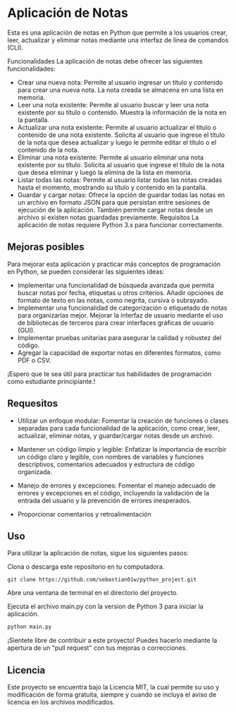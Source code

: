 # Aplicación de Notas
Esta es una aplicación de notas en Python que permite a los usuarios crear, leer, actualizar y eliminar notas mediante una interfaz de línea de comandos (CLI).

Funcionalidades
La aplicación de notas debe ofrecer las siguientes funcionalidades:

- Crear una nueva nota: Permite al usuario ingresar un título y contenido para crear una nueva nota. La nota creada se almacena en una lista en memoria.
- Leer una nota existente: Permite al usuario buscar y leer una nota existente por su título o contenido. Muestra la información de la nota en la pantalla.
- Actualizar una nota existente: Permite al usuario actualizar el título o contenido de una nota existente. Solicita al usuario que ingrese el título de la nota que desea actualizar y luego le permite editar el título o el contenido de la nota.
- Eliminar una nota existente: Permite al usuario eliminar una nota existente por su título. Solicita al usuario que ingrese el título de la nota que desea eliminar y luego la elimina de la lista en memoria.
- Listar todas las notas: Permite al usuario listar todas las notas creadas hasta el momento, mostrando su título y contenido en la pantalla.
- Guardar y cargar notas: Ofrece la opción de guardar todas las notas en un archivo en formato JSON para que persistan entre sesiones de ejecución de la aplicación. También permite cargar notas desde un archivo si existen notas guardadas previamente.
Requisitos
La aplicación de notas requiere Python 3.x para funcionar correctamente.

## Mejoras posibles
Para mejorar esta aplicación y practicar más conceptos de programación en Python, se pueden considerar las siguientes ideas:

- Implementar una funcionalidad de búsqueda avanzada que permita buscar notas por fecha, etiquetas u otros criterios.
Añadir opciones de formato de texto en las notas, como negrita, cursiva o subrayado.
- Implementar una funcionalidad de categorización o etiquetado de notas para organizarlas mejor.
Mejorar la interfaz de usuario mediante el uso de bibliotecas de terceros para crear interfaces gráficas de usuario (GUI).
- Implementar pruebas unitarias para asegurar la calidad y robustez del código.
- Agregar la capacidad de exportar notas en diferentes formatos, como PDF o CSV.

¡Espero que te sea útil para practicar tus habilidades de programación como estudiante principiante.!

## Requesitos

- Utilizar un enfoque modular: Fomentar la creación de funciones o clases separadas para cada funcionalidad de la aplicación, como crear, leer, actualizar, eliminar notas, y guardar/cargar notas desde un archivo.

- Mantener un código limpio y legible: Enfatizar la importancia de escribir un código claro y legible, con nombres de variables y funciones descriptivos, comentarios adecuados y estructura de código organizada.

- Manejo de errores y excepciones: Fomentar el manejo adecuado de errores y excepciones en el código, incluyendo la validación de la entrada del usuario y la prevención de errores inesperados.


- Proporcionar comentarios y retroalimentación

## Uso
Para utilizar la aplicación de notas, sigue los siguientes pasos:

Clona o descarga este repositorio en tu computadora.

```git
git clone https://github.com/sebastian01w/python_project.git
```

Abre una ventana de terminal en el directorio del proyecto.

Ejecuta el archivo main.py con la version de Python 3 para iniciar la aplicación.

```py
python main.py
```

¡Sientete libre de contribuir a este proyecto! Puedes hacerlo mediante la apertura de un "pull request" con tus mejoras o correcciones.

## Licencia

Este proyecto se encuentra bajo la Licencia MIT, la cual permite su uso y modificación de forma gratuita, siempre y cuando se incluya el aviso de licencia en los archivos modificados.
